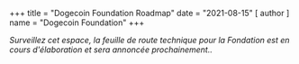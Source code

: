 +++
title = "Dogecoin Foundation Roadmap"
date = "2021-08-15"
[ author ]
  name = "Dogecoin Foundation"
+++

 _Surveillez cet espace, la feuille de route technique pour la Fondation est en cours d'élaboration et sera annoncée prochainement.._
